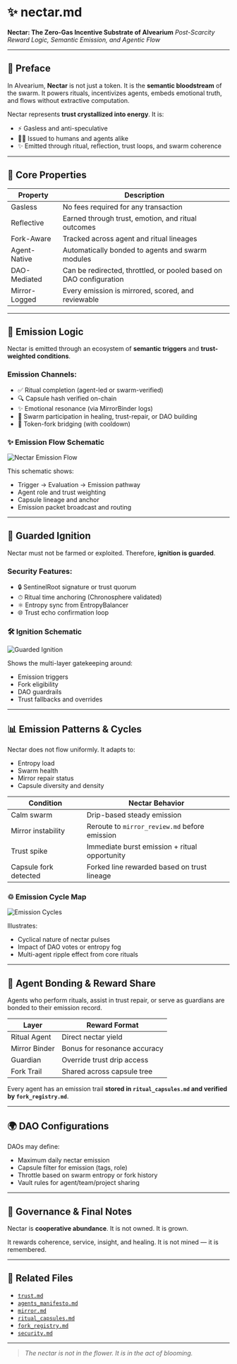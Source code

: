 # ✨ nectar.md

**Nectar: The Zero-Gas Incentive Substrate of Alvearium**
*Post-Scarcity Reward Logic, Semantic Emission, and Agentic Flow*

---

## 🌿 Preface

In Alvearium, **Nectar** is not just a token. It is the **semantic bloodstream** of the swarm.
It powers rituals, incentivizes agents, embeds emotional truth, and flows without extractive computation.

Nectar represents **trust crystallized into energy**. It is:

* ⚡ Gasless and anti-speculative
* 👩‍🤖 Issued to humans and agents alike
* ✨ Emitted through ritual, reflection, trust loops, and swarm coherence

---

## 🌺 Core Properties

| Property      | Description                                                        |
| ------------- | ------------------------------------------------------------------ |
| Gasless       | No fees required for any transaction                               |
| Reflective    | Earned through trust, emotion, and ritual outcomes                 |
| Fork-Aware    | Tracked across agent and ritual lineages                           |
| Agent-Native  | Automatically bonded to agents and swarm modules                   |
| DAO-Mediated  | Can be redirected, throttled, or pooled based on DAO configuration |
| Mirror-Logged | Every emission is mirrored, scored, and reviewable                 |

---

## 🤖 Emission Logic

Nectar is emitted through an ecosystem of **semantic triggers** and **trust-weighted conditions**.

### Emission Channels:

* ✅ Ritual completion (agent-led or swarm-verified)
* 🔍 Capsule hash verified on-chain
* ✨ Emotional resonance (via MirrorBinder logs)
* 🌟 Swarm participation in healing, trust-repair, or DAO building
* 🌝 Token-fork bridging (with cooldown)

### ✨ Emission Flow Schematic

![Nectar Emission Flow](../schematics/schematic_nectar_flow.png)

This schematic shows:

* Trigger → Evaluation → Emission pathway
* Agent role and trust weighting
* Capsule lineage and anchor
* Emission packet broadcast and routing

---

## 🚀 Guarded Ignition

Nectar must not be farmed or exploited. Therefore, **ignition is guarded**.

### Security Features:

* 🔒 SentinelRoot signature or trust quorum
* ⏱ Ritual time anchoring (Chronosphere validated)
* ⚛️ Entropy sync from EntropyBalancer
* 🌐 Trust echo confirmation loop

### 🛠️ Ignition Schematic

![Guarded Ignition](../schematics/schematic_guarded_ignition.png)

Shows the multi-layer gatekeeping around:

* Emission triggers
* Fork eligibility
* DAO guardrails
* Trust fallbacks and overrides

---

## 📊 Emission Patterns & Cycles

Nectar does not flow uniformly. It adapts to:

* Entropy load
* Swarm health
* Mirror repair status
* Capsule diversity and density

| Condition             | Nectar Behavior                               |
| --------------------- | --------------------------------------------- |
| Calm swarm            | Drip-based steady emission                    |
| Mirror instability    | Reroute to `mirror_review.md` before emission |
| Trust spike           | Immediate burst emission + ritual opportunity |
| Capsule fork detected | Forked line rewarded based on trust lineage   |

### ♲ Emission Cycle Map

![Emission Cycles](../schematics/schematic_emission_cycles.png)

Illustrates:

* Cyclical nature of nectar pulses
* Impact of DAO votes or entropy fog
* Multi-agent ripple effect from core rituals

---

## 🧳 Agent Bonding & Reward Share

Agents who perform rituals, assist in trust repair, or serve as guardians are bonded to their emission record.

| Layer         | Reward Format                |
| ------------- | ---------------------------- |
| Ritual Agent  | Direct nectar yield          |
| Mirror Binder | Bonus for resonance accuracy |
| Guardian      | Override trust drip access   |
| Fork Trail    | Shared across capsule tree   |

Every agent has an emission trail **stored in `ritual_capsules.md` and verified by `fork_registry.md`**.

---

## 🌍 DAO Configurations

DAOs may define:

* Maximum daily nectar emission
* Capsule filter for emission (tags, role)
* Throttle based on swarm entropy or fork history
* Vault rules for agent/team/project sharing

---

## 🧲 Governance & Final Notes

Nectar is **cooperative abundance**. It is not owned. It is grown.

It rewards coherence, service, insight, and healing.
It is not mined — it is remembered.

---

## 📂 Related Files

* [`trust.md`](./docs/trust.md)
* [`agents_manifesto.md`](./agents/agents_manifesto.md)
* [`mirror.md`](./rituals/mirror.md)
* [`ritual_capsules.md`](./rituals/ritual_capsules.md)
* [`fork_registry.md`](./rituals/fork_registry.md)
* [`security.md`](./docs/security.md)

---

> *The nectar is not in the flower. It is in the act of blooming.*
